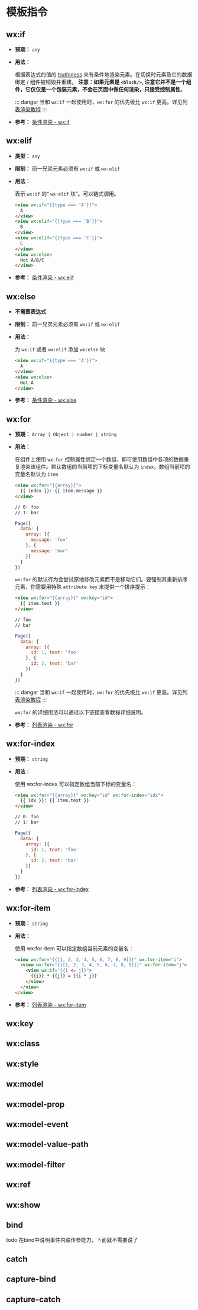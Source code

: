 # 模板指令

## wx:if

* **预期：** `any`

* **用法：**
  
  根据表达式的值的 [truthiness](https://developer.mozilla.org/zh-CN/docs/Glossary/Truthy) 来有条件地渲染元素。在切换时元素及它的数据绑定 / 组件被销毁并重建。 **注意：如果元素是 `<block/>`, 注意它并不是一个组件，它仅仅是一个包装元素，不会在页面中做任何渲染，只接受控制属性**。

  ::: danger
  当和 `wx:if` 一起使用时，`wx:for` 的优先级比 `wx:if` 更高。详见列[表渲染教程](../guide/basic/list-render.html)
  :::

* **参考：** [条件渲染 - wx:if](../guide/basic/conditional-render.html)

## wx:elif

* **类型：** `any`

* **限制：** 前一兄弟元素必须有 `wx:if` 或 `wx:elif`

* **用法：**
  
  表示 `wx:if` 的“ `wx:elif` 块”。可以链式调用。

  ``` html
  <view wx:if="{{type === 'A'}}">
    A
  </view>
  <view wx:elif="{{type === 'B'}}">
    B
  </view>
  <view wx:elif="{{type === 'C'}}">
    C
  </view>
  <view wx:else>
    Not A/B/C
  </view>
  ```

* **参考：** [条件渲染 - wx:elif](../guide/basic/conditional-render.html)

## wx:else

* **不需要表达式**

* **限制：** 前一兄弟元素必须有 `wx:if` 或 `wx:elif`

* **用法：**
  
  为 `wx:if` 或者 `wx:elif` 添加 `wx:else` 块

  ``` html
  <view wx:if="{{type === 'A'}}">
    A
  </view>
  <view wx:else>
    Not A
  </view>
  ```

* **参考：** [条件渲染 - wx:else](../guide/basic/conditional-render.html)

## wx:for

* **预期：** `Array | Object | number | string`

* **用法：**
  
  在组件上使用 `wx:for` 控制属性绑定一个数组，即可使用数组中各项的数据重复渲染该组件。默认数组的当前项的下标变量名默认为 `index`，数组当前项的变量名默认为 `item`

  ``` html
  <view wx:for="{{array}}">
    {{ index }}: {{ item.message }}
  </view>

  // 0: foo
  // 1: bar
  ```

  ``` js
  Page({
    data: {
      array: [{
        message: 'foo'
      }, {
        message: 'bar'
      }]
    }
  })
  ```

  `wx:for` 的默认行为会尝试原地修改元素而不是移动它们。要强制其重新排序元素，你需要用特殊 `attribute key` 来提供一个排序提示：

  ``` html
  <view wx:for="{{array}}" wx:key="id">
    {{ item.text }}
  </view>

  // foo
  // bar
  ```

  ``` js
  Page({
    data: {
      array: [{
        id: 1, text: 'foo'
      }, {
        id: 2, text: 'bar'
      }]
    }
  })
  ```

  ::: danger
  当和 `wx:if` 一起使用时，`wx:for` 的优先级比 `wx:if` 更高。详见列[表渲染教程](../guide/basic/list-render.html)
  :::

  `wx:for` 的详细用法可以通过以下链接查看教程详细说明。

* **参考：** [列表渲染 - wx:for](../guide/basic/list-render.html)

## wx:for-index

* **预期：** `string`

* **用法：**

  使用 wx:for-index 可以指定数组当前下标的变量名：
  
  ``` html
  <view wx:for="{{array}}" wx:key="id" wx:for-index="idx">
    {{ idx }}: {{ item.text }}
  </view>

  // 0: foo
  // 1: bar
  ```

  ``` js
  Page({
    data: {
      array: [{
        id: 1, text: 'foo'
      }, {
        id: 2, text: 'bar'
      }]
    }
  })
  ```

* **参考：** [列表渲染 - wx:for-index](../guide/basic/list-render.html)

## wx:for-item

* **预期：** `string`

* **用法：**

  使用 wx:for-item 可以指定数组当前元素的变量名：
  
  ``` html
  <view wx:for="{{[1, 2, 3, 4, 5, 6, 7, 8, 9]}}" wx:for-item="i">
    <view wx:for="{{[1, 2, 3, 4, 5, 6, 7, 8, 9]}}" wx:for-item="j">
      <view wx:if="{{i <= j}}">
        {{i}} * {{j}} = {{i * j}}
      </view>
    </view>
  </view>
  ```

* **参考：** [列表渲染 - wx:for-item](../guide/basic/list-render.html)

## wx:key

## wx:class

## wx:style

## wx:model

## wx:model-prop

## wx:model-event

## wx:model-value-path

## wx:model-filter

## wx:ref

## wx:show

## bind

todo 在bind中说明事件内联传参能力，下面就不需要说了

## catch

## capture-bind

## capture-catch

